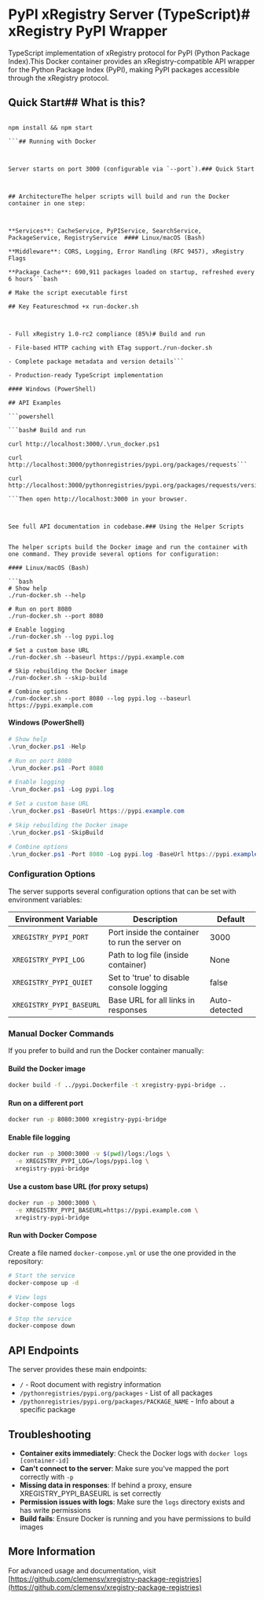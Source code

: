 # PyPI xRegistry Server (TypeScript)# xRegistry PyPI Wrapper



TypeScript implementation of xRegistry protocol for PyPI (Python Package Index).This Docker container provides an xRegistry-compatible API wrapper for the Python Package Index (PyPI), making PyPI packages accessible through the xRegistry protocol.



## Quick Start## What is this?



```bashThis server creates a bridge between the PyPI package repository and the xRegistry API standard. It allows you to query PyPI packages using xRegistry client tools and APIs.

npm install && npm start

```## Running with Docker



Server starts on port 3000 (configurable via `--port`).### Quick Start



## ArchitectureThe helper scripts will build and run the Docker container in one step:



**Services**: CacheService, PyPIService, SearchService, PackageService, RegistryService  #### Linux/macOS (Bash)

**Middleware**: CORS, Logging, Error Handling (RFC 9457), xRegistry Flags  

**Package Cache**: 690,911 packages loaded on startup, refreshed every 6 hours```bash

# Make the script executable first

## Key Featureschmod +x run-docker.sh



- Full xRegistry 1.0-rc2 compliance (85%)# Build and run

- File-based HTTP caching with ETag support./run-docker.sh

- Complete package metadata and version details```

- Production-ready TypeScript implementation

#### Windows (PowerShell)

## API Examples

```powershell

```bash# Build and run

curl http://localhost:3000/.\run_docker.ps1

curl http://localhost:3000/pythonregistries/pypi.org/packages/requests```

curl http://localhost:3000/pythonregistries/pypi.org/packages/requests/versions

```Then open http://localhost:3000 in your browser.



See full API documentation in codebase.### Using the Helper Scripts


The helper scripts build the Docker image and run the container with one command. They provide several options for configuration:

#### Linux/macOS (Bash)

```bash
# Show help
./run-docker.sh --help

# Run on port 8080
./run-docker.sh --port 8080

# Enable logging
./run-docker.sh --log pypi.log

# Set a custom base URL
./run-docker.sh --baseurl https://pypi.example.com

# Skip rebuilding the Docker image
./run-docker.sh --skip-build

# Combine options
./run-docker.sh --port 8080 --log pypi.log --baseurl https://pypi.example.com
```

#### Windows (PowerShell)

```powershell
# Show help
.\run_docker.ps1 -Help

# Run on port 8080
.\run_docker.ps1 -Port 8080

# Enable logging
.\run_docker.ps1 -Log pypi.log

# Set a custom base URL
.\run_docker.ps1 -BaseUrl https://pypi.example.com

# Skip rebuilding the Docker image
.\run_docker.ps1 -SkipBuild

# Combine options
.\run_docker.ps1 -Port 8080 -Log pypi.log -BaseUrl https://pypi.example.com
```

### Configuration Options

The server supports several configuration options that can be set with environment variables:

| Environment Variable     | Description                                    | Default       |
| ------------------------ | ---------------------------------------------- | ------------- |
| `XREGISTRY_PYPI_PORT`    | Port inside the container to run the server on | 3000          |
| `XREGISTRY_PYPI_LOG`     | Path to log file (inside container)            | None          |
| `XREGISTRY_PYPI_QUIET`   | Set to 'true' to disable console logging       | false         |
| `XREGISTRY_PYPI_BASEURL` | Base URL for all links in responses            | Auto-detected |

### Manual Docker Commands

If you prefer to build and run the Docker container manually:

#### Build the Docker image

```bash
docker build -f ../pypi.Dockerfile -t xregistry-pypi-bridge ..
```

#### Run on a different port

```bash
docker run -p 8080:3000 xregistry-pypi-bridge
```

#### Enable file logging

```bash
docker run -p 3000:3000 -v $(pwd)/logs:/logs \
  -e XREGISTRY_PYPI_LOG=/logs/pypi.log \
  xregistry-pypi-bridge
```

#### Use a custom base URL (for proxy setups)

```bash
docker run -p 3000:3000 \
  -e XREGISTRY_PYPI_BASEURL=https://pypi.example.com \
  xregistry-pypi-bridge
```

#### Run with Docker Compose

Create a file named `docker-compose.yml` or use the one provided in the repository:

```bash
# Start the service
docker-compose up -d

# View logs
docker-compose logs

# Stop the service
docker-compose down
```

## API Endpoints

The server provides these main endpoints:

- `/` - Root document with registry information
- `/pythonregistries/pypi.org/packages` - List of all packages
- `/pythonregistries/pypi.org/packages/PACKAGE_NAME` - Info about a specific package

## Troubleshooting

- **Container exits immediately**: Check the Docker logs with `docker logs [container-id]`
- **Can't connect to the server**: Make sure you've mapped the port correctly with `-p`
- **Missing data in responses**: If behind a proxy, ensure XREGISTRY_PYPI_BASEURL is set correctly
- **Permission issues with logs**: Make sure the `logs` directory exists and has write permissions
- **Build fails**: Ensure Docker is running and you have permissions to build images

## More Information

For advanced usage and documentation, visit [https://github.com/clemensv/xregistry-package-registries](https://github.com/clemensv/xregistry-package-registries) 